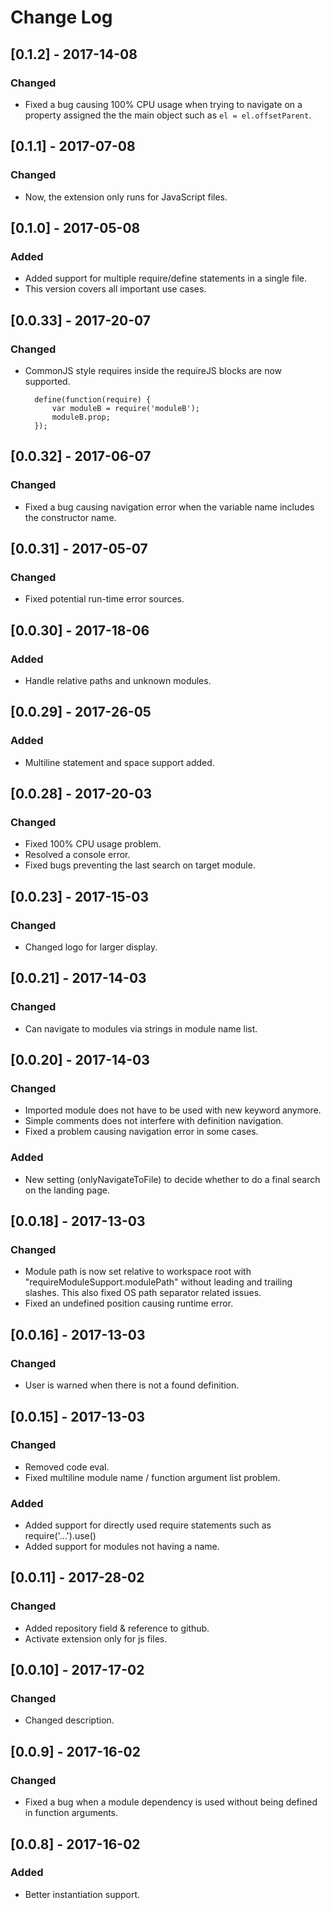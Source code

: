 # Change Log

## [0.1.2] - 2017-14-08
### Changed

- Fixed a bug causing 100% CPU usage when trying to navigate on a property assigned the the main object such as `el = el.offsetParent`.

## [0.1.1] - 2017-07-08
### Changed

- Now, the extension only runs for JavaScript files.

## [0.1.0] - 2017-05-08
### Added

- Added support for multiple require/define statements in a single file.
- This version covers all important use cases.

## [0.0.33] - 2017-20-07
### Changed

- CommonJS style requires inside the requireJS blocks are now supported.

        define(function(require) {
            var moduleB = require('moduleB');
            moduleB.prop;
        });
    
## [0.0.32] - 2017-06-07
### Changed

- Fixed a bug causing navigation error when the variable name includes the constructor name.

## [0.0.31] - 2017-05-07
### Changed

- Fixed potential run-time error sources.

## [0.0.30] - 2017-18-06
### Added

- Handle relative paths and unknown modules.

## [0.0.29] - 2017-26-05
### Added

- Multiline statement and space support added.

## [0.0.28] - 2017-20-03
### Changed

- Fixed 100% CPU usage problem.
- Resolved a console error.
- Fixed bugs preventing the last search on target module.

## [0.0.23] - 2017-15-03
### Changed

- Changed logo for larger display.

## [0.0.21] - 2017-14-03
### Changed

- Can navigate to modules via strings in module name list.

## [0.0.20] - 2017-14-03
### Changed

- Imported module does not have to be used with new keyword anymore.
- Simple comments does not interfere with definition navigation.
- Fixed a problem causing navigation error in some cases. 

### Added

- New setting (onlyNavigateToFile) to decide whether to do a final search on the landing page. 

## [0.0.18] - 2017-13-03
### Changed

- Module path is now set relative to workspace root with "requireModuleSupport.modulePath" without leading and trailing slashes. This also fixed OS path separator related issues.
- Fixed an undefined position causing runtime error.

## [0.0.16] - 2017-13-03
### Changed
- User is warned when there is not a found definition.

## [0.0.15] - 2017-13-03
### Changed

- Removed code eval. 
- Fixed multiline module name / function argument list problem.

### Added
- Added support for directly used require statements such as require('...').use()
- Added support for modules not having a name.

## [0.0.11] - 2017-28-02
### Changed

- Added repository field & reference to github.
- Activate extension only for js files.

## [0.0.10] - 2017-17-02
### Changed

- Changed description.

## [0.0.9] - 2017-16-02
### Changed
- Fixed a bug when a module dependency is used without being defined in function arguments.

## [0.0.8] - 2017-16-02
### Added
- Better instantiation support.